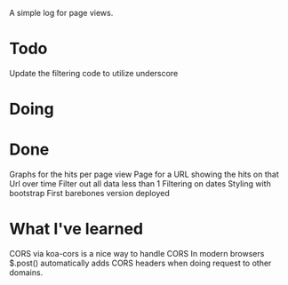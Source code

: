 A simple log for page views.

# Todo
Update the filtering code to utilize underscore

# Doing

# Done
Graphs for the hits per page view
Page for a URL showing the hits on that Url over time
Filter out all data less than 1
Filtering on dates
Styling with bootstrap
First barebones version deployed

# What I've learned
CORS via koa-cors is a nice way to handle CORS
In modern browsers $.post() automatically adds CORS headers when doing request to other domains.